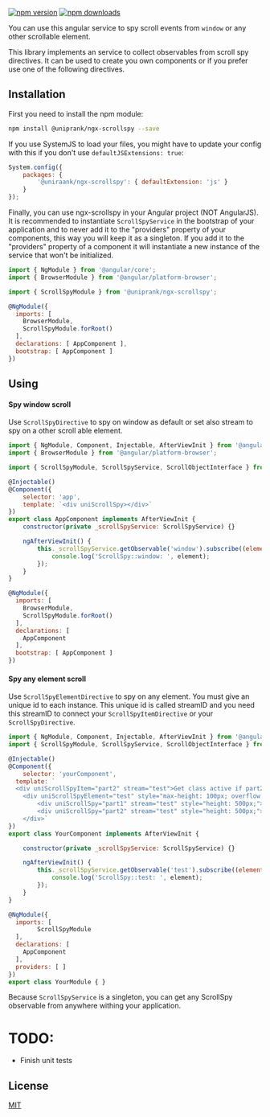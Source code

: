 [![npm version](https://img.shields.io/npm/v/@uniprank/ngx-scrollspy.svg?style=flat)](https://www.npmjs.com/package/@uniprank/ngx-scrollspy)
[![npm downloads](https://img.shields.io/npm/dm/@uniprank/ngx-scrollspy.svg)](https://npmjs.org/package/@uniprank/ngx-scrollspy)

You can use this angular service to spy scroll events from `window` or any other scrollable element.

This library implements an service to collect observables from scroll spy directives. It can be used to create you own components or if you prefer use one of the following directives.

## Installation

First you need to install the npm module:

```sh
npm install @uniprank/ngx-scrollspy --save
```

If you use SystemJS to load your files, you might have to update your config with this if you don't use `defaultJSExtensions: true`:

```js
System.config({
    packages: {
        '@uniraank/ngx-scrollspy': { defaultExtension: 'js' }
    }
});
```

Finally, you can use ngx-scrollspy in your Angular project (NOT AngularJS).
It is recommended to instantiate `ScrollSpyService` in the bootstrap of your application and to never add it to the "providers" property of your components, this way you will keep it as a singleton.
If you add it to the "providers" property of a component it will instantiate a new instance of the service that won't be initialized.

```js
import { NgModule } from '@angular/core';
import { BrowserModule } from '@angular/platform-browser';

import { ScrollSpyModule } from '@uniprank/ngx-scrollspy';

@NgModule({
  imports: [
  	BrowserModule,
  	ScrollSpyModule.forRoot()
  ],
  declarations: [ AppComponent ],
  bootstrap: [ AppComponent ]
})
```

## Using

#### Spy window scroll

Use `ScrollSpyDirective` to spy on window as default or set also stream to spy on a other scroll able element.

```js
import { NgModule, Component, Injectable, AfterViewInit } from '@angular/core';
import { BrowserModule } from '@angular/platform-browser';

import { ScrollSpyModule, ScrollSpyService, ScrollObjectInterface } from '@uniprank/ngx-scrollspy';

@Injectable()
@Component({
	selector: 'app',
	template: `<div uniScrollSpy></div>`
})
export class AppComponent implements AfterViewInit {
	constructor(private _scrollSpyService: ScrollSpyService) {}

	ngAfterViewInit() {
		this._scrollSpyService.getObservable('window').subscribe((element: ScrollObjectInterface) => {
			console.log('ScrollSpy::window: ', element);
		});
	}
}

@NgModule({
  imports: [
  	BrowserModule,
  	ScrollSpyModule.forRoot()
  ],
  declarations: [
  	AppComponent
  ],
  bootstrap: [ AppComponent ]
})
```

#### Spy any element scroll

Use `ScrollSpyElementDirective` to spy on any element. You must give an unique id to each instance.
This unique id is called streamID and you need this streamID to connect your `ScrollSpyItemDirective` or your `ScrollSpyDirective`.

```js
import { NgModule, Component, Injectable, AfterViewInit } from '@angular/core';
import { ScrollSpyModule, ScrollSpyService, ScrollObjectInterface } from '@uniprank/ngx-scrollspy';

@Injectable()
@Component({
	selector: 'yourComponent',
  template: `
  <div uniScrollSpyItem="part2" stream="test">Get class active if part2 is in focus.</div>
	<div uniScrollSpyElement="test" style="max-height: 100px; overflow: auto;">
		<div uniScrollSpy="part1" stream="test" style="height: 500px;"></div>
		<div uniScrollSpy="part2" stream="test" style="height: 500px;"></div>
	</div>`
})
export class YourComponent implements AfterViewInit {

	constructor(private _scrollSpyService: ScrollSpyService) {}

	ngAfterViewInit() {
		this._scrollSpyService.getObservable('test').subscribe((element: ScrollObjectInterface) => {
			console.log('ScrollSpy::test: ', element);
		});
	}
}

@NgModule({
  imports: [
		ScrollSpyModule
  ],
  declarations: [
  	AppComponent
  ],
  providers: [ ]
})
export class YourModule { }
```

Because `ScrollSpyService` is a singleton, you can get any ScrollSpy observable from anywhere withing your application.

# TODO:

-   Finish unit tests

## License

[MIT](LICENSE)
